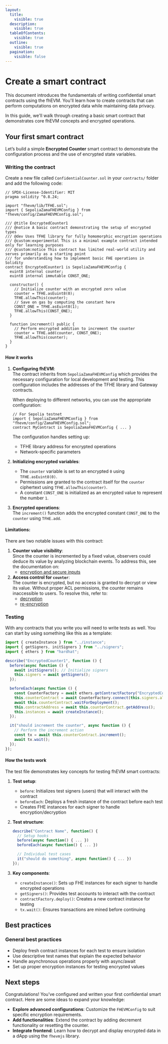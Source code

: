 ```yaml
---
layout:
  title:
    visible: true
  description:
    visible: true
  tableOfContents:
    visible: true
  outline:
    visible: true
  pagination:
    visible: false
---
```


# Create a smart contract

This document introduces the fundamentals of writing confidential smart contracts using the fhEVM. You'll learn how to create contracts that can perform computations on encrypted data while maintaining data privacy.

In this guide, we'll walk through creating a basic smart contract that demonstrates core fhEVM concepts and encrypted operations.

## Your first smart contract

Let’s build a simple **Encrypted Counter** smart contract to demonstrate the configuration process and the use of encrypted state variables.

### Writing the contract

Create a new file called `ConfidentialCounter.sol` in your `contracts/` folder and add the following code:

```solidity
// SPDX-License-Identifier: MIT
pragma solidity ^0.8.24;

import "fhevm/lib/TFHE.sol";
import { SepoliaZamaFHEVMConfig } from "fhevm/config/ZamaFHEVMConfig.sol";

/// @title EncryptedCounter1
/// @notice A basic contract demonstrating the setup of encrypted types
/// @dev Uses TFHE library for fully homomorphic encryption operations
/// @custom:experimental This is a minimal example contract intended only for learning purposes
/// @custom:notice This contract has limited real-world utility and serves primarily as a starting point
/// for understanding how to implement basic FHE operations in Solidity
contract EncryptedCounter1 is SepoliaZamaFHEVMConfig {
  euint8 internal counter;
  euint8 internal immutable CONST_ONE;

  constructor() {
    // Initialize counter with an encrypted zero value
    counter = TFHE.asEuint8(0);
    TFHE.allowThis(counter);
    // Save on gas by computing the constant here
    CONST_ONE = TFHE.asEuint8(1);
    TFHE.allowThis(CONST_ONE);
  }

  function increment() public {
    // Perform encrypted addition to increment the counter
    counter = TFHE.add(counter, CONST_ONE);
    TFHE.allowThis(counter);
  }
}
```

#### How it works

1.  **Configuring fhEVM**:\
    The contract inherits from `SepoliaZamaFHEVMConfig` which provides the necessary configuration for local development and testing. This configuration includes the addresses of the TFHE library and Gateway contracts.

    When deploying to different networks, you can use the appropriate configuration:

    ```solidity
    // For Sepolia testnet
    import { SepoliaZamaFHEVMConfig } from "fhevm/config/ZamaFHEVMConfig.sol";
    contract MyContract is SepoliaZamaFHEVMConfig { ... }
    ```

    The configuration handles setting up:

    - TFHE library address for encrypted operations
    - Network-specific parameters

2.  **Initializing encrypted variables**:
    - The `counter` variable is set to an encrypted `0` using `TFHE.asEuint8(0)`.
    - Permissions are granted to the contract itself for the `counter` ciphertext using `TFHE.allowThis(counter)`.
    - A constant `CONST_ONE` is initialized as an encrypted value to represent the number `1`.
3.  **Encrypted operations**:\
    The `increment()` function adds the encrypted constant `CONST_ONE` to the `counter` using `TFHE.add`.

#### Limitations:

There are two notable issues with this contract:

1. **Counter value visibility**:\
   Since the counter is incremented by a fixed value, observers could deduce its value by analyzing blockchain events. To address this, see the documentation on:
   - [encryption and secure inputs](../fundamentals/inputs.md)
2. **Access control for `counter`**:\
   The counter is encrypted, but no access is granted to decrypt or view its value. Without proper ACL permissions, the counter remains inaccessible to users. To resolve this, refer to:
   - [decryption](../fundamentals/decryption/decrypt.md)
   - [re-encryption](../fundamentals/decryption/reencryption.md)

### Testing

With any contracts that you write you will need to write tests as well. You can start by using something like this as a template:

```ts
import { createInstance } from "../instance";
import { getSigners, initSigners } from "../signers";
import { ethers } from "hardhat";

describe("EncryptedCounter1", function () {
  before(async function () {
    await initSigners(); // Initialize signers
    this.signers = await getSigners();
  });

  beforeEach(async function () {
    const CounterFactory = await ethers.getContractFactory("EncryptedCounter1");
    this.counterContract = await CounterFactory.connect(this.signers.alice).deploy();
    await this.counterContract.waitForDeployment();
    this.contractAddress = await this.counterContract.getAddress();
    this.instances = await createInstance();
  });

  it("should increment the counter", async function () {
    // Perform the increment action
    const tx = await this.counterContract.increment();
    await tx.wait();
  });
});
```

#### How the tests work

The test file demonstrates key concepts for testing fhEVM smart contracts:

1. **Test setup**:
   - `before`: Initializes test signers (users) that will interact with the contract
   - `beforeEach`: Deploys a fresh instance of the contract before each test
   - Creates FHE instances for each signer to handle encryption/decryption
2. **Test structure**:

   ```ts
   describe("Contract Name", function() {
     // Setup hooks
     before(async function() { ... })
     beforeEach(async function() { ... })

     // Individual test cases
     it("should do something", async function() { ... })
   });
   ```

3. **Key components**:
   - `createInstance()`: Sets up FHE instances for each signer to handle encrypted operations
   - `getSigners()`: Provides test accounts to interact with the contract
   - `contractFactory.deploy()`: Creates a new contract instance for testing
   - `tx.wait()`: Ensures transactions are mined before continuing

## Best practices

### General best practices

- Deploy fresh contract instances for each test to ensure isolation
- Use descriptive test names that explain the expected behavior
- Handle asynchronous operations properly with async/await
- Set up proper encryption instances for testing encrypted values

## **Next steps**

Congratulations! You’ve configured and written your first confidential smart contract. Here are some ideas to expand your knowledge:

- **Explore advanced configurations**: Customize the `FHEVMConfig` to suit specific encryption requirements.
- **Add functionalities**: Extend the contract by adding decrement functionality or resetting the counter.
- **Integrate frontend**: Learn how to decrypt and display encrypted data in a dApp using the `fhevmjs` library.
